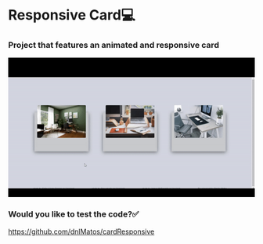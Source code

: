 # Responsive Card:computer:

### Project that features an animated and responsive card
![](https://github.com/dnlMatos/cardResponsive/blob/main/ezgif.com-gif-maker%20(2).gif)

### Would you like to test the code?:white_check_mark:
https://github.com/dnlMatos/cardResponsive
